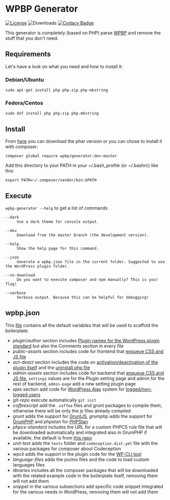 # WPBP Generator
[![License](https://img.shields.io/badge/License-GPL%20v3-blue.svg)](http://www.gnu.org/licenses/gpl-3.0)
![Downloads](https://img.shields.io/packagist/dt/wpbp/generator.svg) [![Codacy Badge](https://api.codacy.com/project/badge/Grade/6df5d14213264ad196654bf9c611e410)](https://www.codacy.com/app/mte90net/generator?utm_source=github.com&amp;utm_medium=referral&amp;utm_content=WPBP/generator&amp;utm_campaign=Badge_Grade)

This generator is completely (based on PHP) parse [WPBP](https://github.com/WPBP/WordPress-Plugin-Boilerplate-Powered) and remove the stuff that you don't need.

## Requirements

Let's have a look on what you need and how to install it:

### Debian/Ubuntu

`sudo apt-get install php php-zip php-mbstring`

### Fedora/Centos

`sudo dnf install php php-zip php-mbstring`

## Install

From [here](https://github.com/WPBP/generator/releases) you can download the phar version or you can chose to install it with composer:

`composer global require wpbp/generator:dev-master`

Add this directory to your PATH in your ~/.bash_profile (or ~/.bashrc) like this:

`export PATH=~/.composer/vendor/bin:$PATH`

## Execute

`wpbp-generator --help` to get a list of commands

```
--dark
     Use a dark theme for console output.

--dev
     Download from the master branch (the development version).

--help
     Show the help page for this command.

--json
     Generate a wpbp.json file in the current folder. Suggested to use the WordPress plugin folder.

--no-download
     Do you want to execute composer and npm manually? This is your flag!

--verbose
     Verbose output. Because this can be helpful for debugging!
```

## wpbp.json

This [file](https://github.com/WPBP/generator/blob/master/generator/wpbp.json) contains all the default variables that will be used to scaffold the boilerplate.  

* *plugin*/*author* section includes [Plugin names for the WordPress plugin standard](https://developer.wordpress.org/plugins/plugin-basics/header-requirements/) but also the Comments section in every file
* *public-assets* section includes code for frontend that [enqueue CSS and JS file](https://developer.wordpress.org/plugins/javascript/enqueuing/#enqueue-script)
* *act-deact* section includes the code on [activation/deactivation of the plugin itself](https://developer.wordpress.org/plugins/plugin-basics/activation-deactivation-hooks/) and the [uninstall.php file](https://developer.wordpress.org/plugins/plugin-basics/uninstall-methods/#method-2-uninstall-php)
* *admin-assets* section includes code for backend that [enqueue CSS and JS file](https://developer.wordpress.org/plugins/javascript/enqueuing/#enqueue-script), `settings` values are for the Plugin setting page and admin for the rest of backend, `admin-page` add a new setting plugin page
* *ajax* section add code for [WordPress Ajax](https://codex.wordpress.org/AJAX_in_Plugins) system for [logged/non-logged users](https://developer.wordpress.org/plugins/javascript/enqueuing/#ajax-action)
* *git-repo* execute automatically `git init`
* *coffeescript* add the `.coffee` files and grunt packages to compile them, otherwise there will be only the js files already compiled
* *grunt* adds the support for [GruntJS](https://gruntjs.com/), *grumphp* adds the support for [GrumPHP](https://github.com/phpro/grumphp) and *phpstan* for [PHPStan](https://github.com/phpstan/phpstan)
* *phpcs-standard* includes the URL for a custom PHPCS rule file that will be downloaded automatically and integrated also in GrumPHP if available, the default is from [this repo](https://github.com/codeatcode/codeatcs)
* *unit-test* adds the `tests` folder and `codeception.dist.yml` file with the various packages for composer about Codeception
* *wpcli* adds the support in the plugin code for the [WP-CLI tool](https://wp-cli.org/)
* *language-files* adds the po/mo files and the code to load custom languages files
* *libraries* includes all the composer packages that will be downloaded with the related example code in the boilerplate itself, removing them will not add them
* *snippet* in the various subsections add specific code snippet integrated for the various needs in WordPress, removing them will not add them